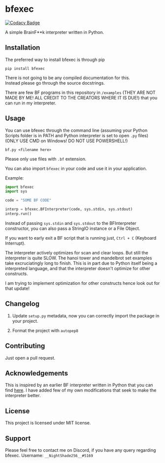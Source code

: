 # bfexec

[![Codacy Badge](https://api.codacy.com/project/badge/Grade/97d726aca2da45709e8ec6c2375ecc44)](https://www.codacy.com/manual/anishjewalikar/bfexec?utm_source=github.com&amp;utm_medium=referral&amp;utm_content=NightShade256/bfexec&amp;utm_campaign=Badge_Grade)

A simple BrainF**k interpreter written in Python.

## Installation

The preferred way to install bfexec is through pip

`pip install bfexec`

There is not going to be any compiled documentation for this.  
Instead please go through the source docstrings.

There are few BF programs in this repository in `/examples` (THEY ARE NOT MADE BY ME! ALL CREDIT TO THE CREATORS WHERE IT IS DUE!)
that you can run in my interpreter.

## Usage

You can use bfexec through the command line (assuming your Python Scripts folder is in PATH and Python interpreter
is set to open `.py` files)
(ONLY USE CMD on Windows! DO NOT USE POWERSHELL!)

`bf.py <filename here>`

Please only use files with `.bf` extension.

You can also import `bfexec` in your code and use it in your application.

Example:

```python
import bfexec
import sys

code = "SOME BF CODE"

interp = bfexec.BFInterpreter(code, sys.stdin, sys.stdout)
interp.run()
```

Instead of passing `sys.stdin` and `sys.stdout` to the BFInterpreter constructor, you can also
pass a StringIO instance or a File Object.

If you want to early exit a BF script that is running just, `Ctrl + C` (Keyboard Interrupt).

The interpreter actively optimizes for scan and clear loops.
But still the interpreter is quite SLOW.
The hanoi tower and mandelbrot set examples take excruciatingly long to finish.
This is in part due to Python itself being a interpreted language, and that
the interpreter doesn't optimize for other constructs.

I am trying to implement optimization for other constructs hence look out for that update!

## Changelog

1. Update `setup.py` metadata, now you can correctly import the package in your project.

2. Format the project with `autopep8`

## Contributing

Just open a pull request.

## Acknowledgements

This is inspired by an earlier BF interpreter written in Python that you can find [here](https://github.com/Shubbler/PyFuck).
I have added few of my own modifications that seek to make the interpreter better.

## License

This project is licensed under MIT license.

## Support

Please feel free to contact me on Discord, if you have any query regarding bfexec.
Username: `__NightShade256__#5169`
